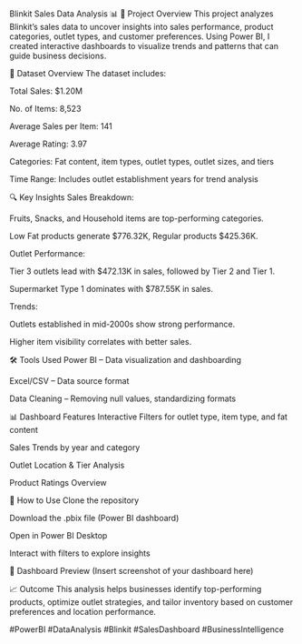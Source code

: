Blinkit Sales Data Analysis 📊
📌 Project Overview
This project analyzes Blinkit’s sales data to uncover insights into sales performance, product categories, outlet types, and customer preferences. Using Power BI, I created interactive dashboards to visualize trends and patterns that can guide business decisions.

📂 Dataset Overview
The dataset includes:

Total Sales: $1.20M

No. of Items: 8,523

Average Sales per Item: 141

Average Rating: 3.97

Categories: Fat content, item types, outlet types, outlet sizes, and tiers

Time Range: Includes outlet establishment years for trend analysis

🔍 Key Insights
Sales Breakdown:

Fruits, Snacks, and Household items are top-performing categories.

Low Fat products generate $776.32K, Regular products $425.36K.

Outlet Performance:

Tier 3 outlets lead with $472.13K in sales, followed by Tier 2 and Tier 1.

Supermarket Type 1 dominates with $787.55K in sales.

Trends:

Outlets established in mid-2000s show strong performance.

Higher item visibility correlates with better sales.

🛠 Tools Used
Power BI – Data visualization and dashboarding

Excel/CSV – Data source format

Data Cleaning – Removing null values, standardizing formats

📊 Dashboard Features
Interactive Filters for outlet type, item type, and fat content

Sales Trends by year and category

Outlet Location & Tier Analysis

Product Ratings Overview

🚀 How to Use
Clone the repository

Download the .pbix file (Power BI dashboard)

Open in Power BI Desktop

Interact with filters to explore insights

📸 Dashboard Preview
(Insert screenshot of your dashboard here)

📈 Outcome
This analysis helps businesses identify top-performing products, optimize outlet strategies, and tailor inventory based on customer preferences and location performance.

#PowerBI #DataAnalysis #Blinkit #SalesDashboard #BusinessIntelligence
